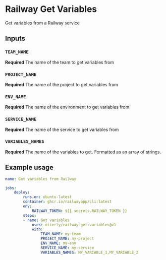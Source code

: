 # Railway Get Variables

Get variables from a Railway service

## Inputs

### `TEAM_NAME`

**Required** The name of the team to get variables from

### `PROJECT_NAME`

**Required** The name of the project to get variables from

### `ENV_NAME`

**Required** The name of the environment to get variables from

### `SERVICE_NAME`

**Required** The name of the service to get variables from

### `VARIABLES_NAMES`

**Required** The name of the variables to get. Formatted as an array of strings.

## Example usage

```yaml
name: Get variables from Railway

jobs:
	deploy:
		runs-on: ubuntu-latest
		container: ghcr.io/railwayapp/cli:latest
		env:
			RAILWAY_TOKEN: ${{ secrets.RAILWAY_TOKEN }}
		steps:
		- name: Get variables
			uses: otterly/railway-get-variables@v1
			with:
				TEAM_NAME: my-team
				PROJECT_NAME: my-project
				ENV_NAME: my-env
				SERVICE_NAME: my-service
				VARIABLES_NAMES: MY_VARIABLE_1,MY_VARIABLE_2
```